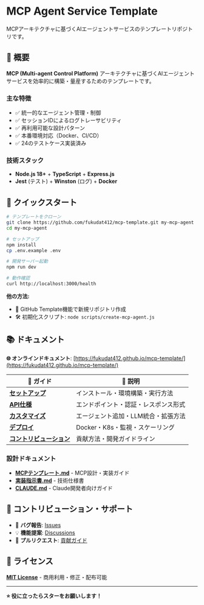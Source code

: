 # MCP Agent Service Template

MCPアーキテクチャに基づくAIエージェントサービスのテンプレートリポジトリです。

## 🎯 概要

**MCP (Multi-agent Control Platform)** アーキテクチャに基づくAIエージェントサービスを効率的に構築・量産するためのテンプレートです。

### 主な特徴
- ✅ 統一的なエージェント管理・制御
- ✅ セッションIDによるログトレーサビリティ  
- ✅ 再利用可能な設計パターン
- ✅ 本番環境対応（Docker、CI/CD）
- ✅ 24のテストケース実装済み

### 技術スタック
- **Node.js 18+** + **TypeScript** + **Express.js**
- **Jest** (テスト) + **Winston** (ログ) + **Docker**

## 🚀 クイックスタート

```bash
# テンプレートをクローン
git clone https://github.com/fukudat412/mcp-template.git my-mcp-agent
cd my-mcp-agent

# セットアップ
npm install
cp .env.example .env

# 開発サーバー起動
npm run dev

# 動作確認
curl http://localhost:3000/health
```

**他の方法:**
- 🌟 GitHub Template機能で新規リポジトリ作成
- 🛠️ 初期化スクリプト: `node scripts/create-mcp-agent.js`

## 📚 ドキュメント

**🌐 オンラインドキュメント**: [https://fukudat412.github.io/mcp-template/](https://fukudat412.github.io/mcp-template/)

| 📖 ガイド | 📝 説明 |
|----------|---------|
| **[セットアップ](docs/setup.md)** | インストール・環境構築・実行方法 |
| **[API仕様](docs/api.md)** | エンドポイント・認証・レスポンス形式 |
| **[カスタマイズ](docs/customization.md)** | エージェント追加・LLM統合・拡張方法 |
| **[デプロイ](docs/deployment.md)** | Docker・K8s・監視・スケーリング |
| **[コントリビューション](docs/contribution.md)** | 貢献方法・開発ガイドライン |

### 設計ドキュメント
- **[MCPテンプレート.md](MCPテンプレート.md)** - MCP設計・実装ガイド
- **[実装指示書.md](MCPテンプレート実装指示書.md)** - 技術仕様書
- **[CLAUDE.md](CLAUDE.md)** - Claude開発者向けガイド

## 🤝 コントリビューション・サポート

- 🐛 **バグ報告**: [Issues](https://github.com/fukudat412/mcp-template/issues)
- 💡 **機能提案**: [Discussions](https://github.com/fukudat412/mcp-template/discussions)
- 🔧 **プルリクエスト**: [貢献ガイド](docs/contribution.md)

## 📄 ライセンス

**[MIT License](LICENSE)** - 商用利用・修正・配布可能

---

**⭐ 役に立ったらスターをお願いします！**